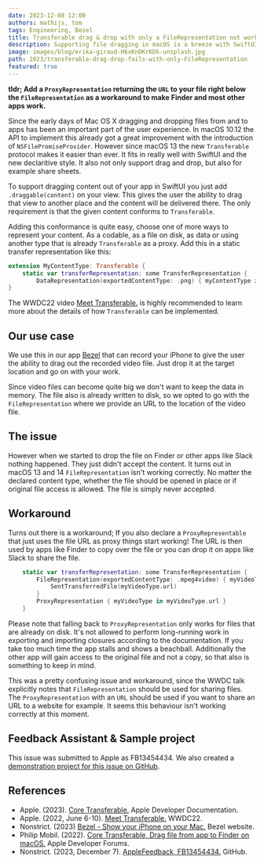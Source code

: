 ```yaml
---
date: 2023-12-08 12:00
authors: mathijs, tom
tags: Engineering, Bezel
title: Transferable drag & drop with only a FileRepresentation not working on macOS
description: Supporting file dragging in macOS is a breeze with SwiftUI using the new Transferable protocol. However only having a FileRepresentation doesn't work for apps like Finder.
image: images/blog/erika-giraud-H6xKnDKrKDk-unsplash.jpg
path: 2023/transferable-drag-drop-fails-with-only-FileRepresentation
featured: true
---
```


**tldr; Add a `ProxyRepresentation` returning the `URL` to your file right below the `FileRepresentation` as a workaround to make Finder and most other apps work.**

Since the early days of Mac OS X dragging and dropping files from and to apps has been an important part of the user experience. In macOS 10.12 the API to implement this already got a great improvement with the introduction of `NSFilePromiseProvider`. However since macOS 13 the new `Transferable` protocol makes it easier than ever. It fits in really well with SwiftUI and the new declaritive style. It also not only support drag and drop, but also for example share sheets.

To support dragging content out of your app in SwiftUI you just add `.draggable(content)` on your view. This gives the user the ability to drag that view to another place and the content will be delivered there. The only requirement is that the given content conforms to `Transferable`.

Adding this conformance is quite easy, choose one of more ways to represent your content. As a codable, as a file on disk, as data or using another type that is already `Transferable` as a proxy. Add this in a static transfer representation like this:

```swift
extension MyContentType: Transferable {
    static var transferRepresentation: some TransferRepresentation {
        DataRepresentation(exportedContentType: .png) { myContentType in myContentType.pngData() }
}
```

The WWDC22 video [Meet Transferable.](https://developer.apple.com/videos/play/wwdc2022/10062/) is highly recommended to learn more about the details of how `Transferable` can be implemented.

## Our use case

We use this in our app [Bezel](https://getbezel.app) that can record your iPhone to give the user the ability to drag out the recorded video file. Just drop it at the target location and go on with your work.

Since video files can become quite big we don't want to keep the data in memory. The file also is already written to disk, so we opted to go with the `FileRepresentation` where we provide an URL to the location of the video file.

## The issue

However when we started to drop the file on Finder or other apps like Slack nothing happened. They just didn't accept the content. It turns out in macOS 13 and 14 `FileRepresentation` isn't working correctly. No matter the declared content type, whether the file should be opened in place or if original file access is allowed. The file is simply never accepted.

## Workaround

Turns out there is a workaround; If you also declare a `ProxyRepresentable` that just uses the file URL as proxy things start working! The URL is then used by apps like Finder to copy over the file or you can drop it on apps like Slack to share the file.

```swift
    static var transferRepresentation: some TransferRepresentation {
        FileRepresentation(exportedContentType: .mpeg4video) { myVideoType in
            SentTransferredFile(myVideoType.url)
        }
        ProxyRepresentation { myVideoType in myVideoType.url }
    }
```

Please note that falling back to `ProxyRepresentation` only works for files that are already on disk. It's not allowed to perform long-running work in exporting and importing closures according to the documentation. If you take too much time the app stalls and shows a beachball. Additionally the other app will gain access to the original file and not a copy, so that also is something to keep in mind. 

This was a pretty confusing issue and workaround, since the WWDC talk explicitly notes that `FileRepresentation` should be used for sharing files. The `ProxyRepresentation` with an `URL` should be used if you want to share an URL to a website for example. It seems this behaviour isn't working correctly at this moment.

## Feedback Assistant & Sample project

This issue was submitted to Apple as FB13454434. We also created a [demonstration project for this issue on GitHub](https://github.com/nonstrict-hq/AppleFeedback/tree/main/FB13454434).

## References

- Apple. (2023). [Core Transferable.](https://developer.apple.com/documentation/coretransferable) Apple Developer Documentation.
- Apple. (2022, June 6-10). [Meet Transferable.](https://developer.apple.com/videos/play/wwdc2022/10062/) WWDC22.
- Nonstrict. (2023) [Bezel - Show your iPhone on your Mac.](https://getbezel.app) Bezel website.
- Philip Mobil. (2022). [Core Transferable, Drag file from app to Finder on macOS.](https://developer.apple.com/forums/thread/708794) Apple Developer Forums.
- Nonstrict. (2023, December 7). [AppleFeedback, FB13454434.](https://github.com/nonstrict-hq/AppleFeedback/tree/main/FB13454434) GitHub.
